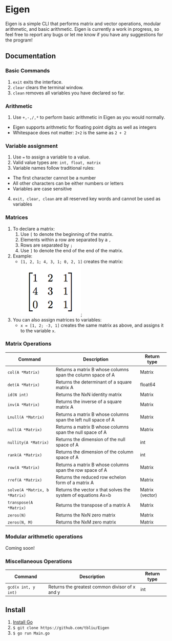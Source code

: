 # Eigen
Eigen is a simple CLI that performs matrix and vector operations, modular arithmetic, and basic arithmetic. 
Eigen is currently a work in progress, so feel free to report any bugs or let me know if you have any suggestions for the program!

## Documentation
### Basic Commands
1. `exit` exits the interface.
2. `clear` clears the terminal window.
3. `clean` removes all variables you have declared so far. 

### Arithmetic
1. Use `+,-,/,*` to perform basic arithmetic in Eigen as you would normally.
  * Eigen supports arithmetic for floating point digits as well as integers
  * Whitespace does not matter: `2+2` is the same as `2 + 2`
  
### Variable assignment
1. Use `=` to assign a variable to a value.
2. Valid value types are: `int, float, matrix`
3. Variable names follow traditional rules:
  * The first character cannot be a number
  * All other characters can be either numbers or letters
  * Variables are case sensitive 
4. `exit, clear, clean` are all reserved key words and cannot be used as variables

### Matrices
1. To declare a matrix:
    1. Use `[` to denote the beginning of the matrix.
    2. Elements within a row are separated by a `,`
    3. Rows are separated by `;`
    4. Use `]` to denote the end of the end of the matrix.
2. Example:
    * `[1, 2, 1; 4, 3, 1; 0, 2, 1]` creates the matrix: <br />
    ![alt text](https://github.com/tbliu/Eigen/blob/master/assets/images/matrix_example_3x3.jpg.png "Example matrix");
3. You can also assign matrices to variables: 
    * `x = [1, 2; -3, 1]` creates the same matrix as above, and assigns it to the variable `x`.
    
### Matrix Operations
Command                              | Description                                                    | Return type
------------------------------------ | -------------                                                  | --------------
`col(A *Matrix)`                     | Returns a matrix B whose columns span the column space of A    | Matrix
`det(A *Matrix)`                     | Returns the determinant of a square matrix A                   | float64
`id(N int)`                          | Returns the NxN identity matrix                                | Matrix
`inv(A *Matrix)`                     | Returns the inverse of a square matrix A                       | Matrix
`Lnull(A *Matrix)`                   | Returns a matrix B whose columns span the left null space of A | Matrix
`null(A *Matrix)`                    | Returns a matrix B whose columns span the null space of A      | Matrix
`nullity(A *Matrix)`                 | Returns the dimension of the null space of A                   | int
`rank(A *Matrix)`                    | Returns the dimension of the column space of A                 | int
`row(A *Matrix)`                     | Returns a matrix B whose columns span the row space of A       | Matrix
`rref(A *Matrix)`                    | Returns the reduced row echelon form of a matrix A             | Matrix
`solve(A *Matrix, b *Matrix)`        | Returns the vector x that solves the system of equations Ax=b  | Matrix (vector) 
`transpose(A *Matrix)`               | Returns the transpose of a matrix A                            | Matrix
`zeros(N)`                           | Returns the NxN zero matrix                                    | Matrix
`zeros(N, M)`                        | Returns the NxM zero matrix                                    | Matrix

### Modular arithmetic operations
Coming soon!

### Miscellaneous Operations
Command                              | Description                                                    | Return type
------------------------------------ | -------------                                                  | --------------
`gcd(x int, y int)`                  | Returns the greatest common divisor of x and y                 | int

## Install
1. [Install Go](https://golang.org/dl/)
2. `$ git clone https://github.com/tbliu/Eigen`
3. `$ go run Main.go`

